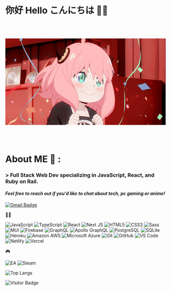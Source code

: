 # 你好 Hello こんにちは 👋🏼

</br>
</br>
</br>

<div align="center">
<img hight="300" width="700" alt="GIF" align="center" src="https://github.com/ShunshunL/ShunshunL/blob/main/welcome.gif">
</div>

</br>
</br>
</br>

# About ME 💬 :

### > Full Stack Web Dev specializing in JavaScript, React, and Ruby on Rail.
#### _Feel free to reach out if you'd like to chat about tech, pc gaming or anime!_
[![Gmail Badge](https://img.shields.io/badge/-shunshunlyu1998@gmail.com-c14438?style=flat-square&logo=Gmail&logoColor=white&link=mailto:shunshunlyu1998@gmail.com)](shunshunlyu1998@gmail.com)

🧑‍💻

![JavaScript](https://img.shields.io/badge/-JavaScript-black?style=flat-square&logo=javascript)
![TypeScript](https://img.shields.io/badge/-TypeScript-007ACC?style=flat-square&logo=typescript&logoColor=white)
![React](https://img.shields.io/badge/-React-black?style=flat-square&logo=react)
![Next JS](https://img.shields.io/badge/Next-black?style=flat-square&logo=next.js&logoColor=white)
![HTML5](https://img.shields.io/badge/-HTML5-E34F26?style=flat-square&logo=html5&logoColor=white)
![CSS3](https://img.shields.io/badge/-CSS3-1572B6?style=flat-square&logo=css3)
![Sass](https://img.shields.io/badge/-Sass-%23CC6699?style=flat-square&logo=sass&logoColor=ffffff)
![MUI](https://img.shields.io/badge/MUI-%230081CB.svg?style=flat-square&logo=mui&logoColor=white)
![Firebase](https://img.shields.io/badge/Firebase-039BE5?style=flat-square&logo=Firebase&logoColor=white)
![GraphQL](https://img.shields.io/badge/-GraphQL-E10098?style=flat-square&logo=graphql)
![Apollo GraphQL](https://img.shields.io/badge/-Apollo%20GraphQL-311C87?style=flat-square&logo=apollo-graphql)
![PostgreSQL](https://img.shields.io/badge/-PostgreSQL-336791?style=flat-square&logo=postgresql)
![SQLite](https://img.shields.io/badge/sqlite-%2307405e.svg?style=flat-square&logo=sqlite&logoColor=white)
![Heroku](https://img.shields.io/badge/-Heroku-430098?style=flat-square&logo=heroku)
![Amazon AWS](https://img.shields.io/badge/Amazon%20AWS-232F3E?style=flat-square&logo=amazon-aws)
![Microsoft Azure](https://img.shields.io/badge/Microsoft%20Azure-232F7E?style=flat-square&logo=microsoft-azure)
![Git](https://img.shields.io/badge/-Git-black?style=flat-square&logo=git)
![GitHub](https://img.shields.io/badge/-GitHub-181717?style=flat-square&logo=github)
![VS Code](https://img.shields.io/badge/-VSCode-%23007ACC?style=flat-square&logo=visual-studio-code)
![Netlify](https://img.shields.io/badge/-Netlify-%2300C7B7?style=flat-square&logo=netlify&logoColor=ffffff)
![Vercel](https://img.shields.io/badge/-Vercel-%23ffffff?style=flat-square&logo=vercel&logoColor=000000)

🎮

![EA](https://img.shields.io/badge/ea-%23000000.svg?style=flat-square&logo=ea&logoColor=white)
![Steam](https://img.shields.io/badge/steam-%23000000.svg?style=flat-square&logo=steam&logoColor=white)

![Top Langs](https://github-readme-stats.vercel.app/api/top-langs/?username=ShunshunL&hide=TeX&layout=compact)

![Visitor Badge](https://visitor-badge.laobi.icu/badge?page_id=ShunshunL.ShunshunL)
